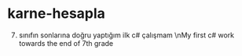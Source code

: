 # karne-hesapla
7. sınıfın sonlarına doğru yaptığım ilk c# çalışmam
\nMy first c# work towards the end of 7th grade
